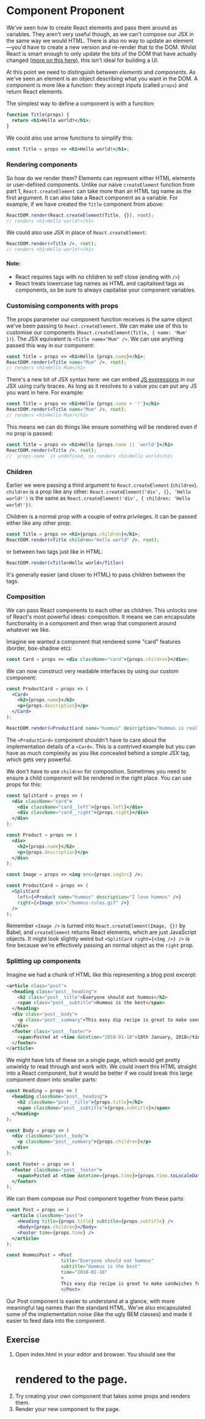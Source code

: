 # Component Proponent

We've seen how to create React elements and pass them around as variables. They aren't very useful though, as we can't compose our JSX in the same way we would HTML. There is also no way to update an element—you'd have to create a new version and re-render that to the DOM. Whilst React is smart enough to only update the bits of the DOM that have actually changed ([more on this here](https://reactjs.org/docs/rendering-elements.html)), this isn't ideal for building a UI.

At this point we need to distinguish between _elements_ and _components_. As we've seen an element is an object describing what you want in the DOM. A _component_ is more like a function: they accept inputs (called `props`) and return React elements.

The simplest way to define a component is with a function:

```jsx
function Title(props) {
  return <h1>Hello world!</h1>;
}
```

We could also use arrow functions to simplify this:

```jsx
const Title = props => <h1>Hello world!</h1>;
```

### Rendering components

So how do we render them? Elements can represent either HTML elements or user-defined components. Unlike our naive `createElement` function from part 1, `React.createElement` can take more than an HTML tag name as the first argument. It can also take a React component as a variable. For example, if we have created the `Title` component from above:

```jsx
ReactDOM.render(React.createElement(Title, {}), root);
// renders <h1>Hello world!</h1>
```

We could also use JSX in place of `React.createElement`:

```jsx
ReactDOM.render(<Title />, root);
// renders <h1>Hello world!</h1>
```

#### Note:

- React requires tags with no children to self close (ending with `/>`)
- React treats lowercase tag names as HTML and capitalised tags as components, so be sure to always capitalise your component variables.

### Customising components with props

The props parameter our component function receives is the same object we've been passing to `React.createElement`. We can make use of this to customise our components (`React.createElement(Title, { name: 'Mum' })`). The JSX equivalent is `<Title name="Mum" />`. We can use anything passed this way in our component:

```jsx
const Title = props => <h1>Hello {props.name}</h1>;
ReactDOM.render(<Title name="Mum" />, root);
// renders <h1>Hello Mum</h1>
```

There's a new bit of JSX syntax here: we can embed [JS expressions](https://developer.mozilla.org/en-US/docs/Web/JavaScript/Guide/Expressions_and_Operators#Expressions) in our JSX using curly braces. As long as it resolves to a value you can put any JS you want in here. For example:

```jsx
const Title = props => <h1>Hello {props.name + '!'}</h1>
ReactDOM.render(<Title name="Mum" />, root);
// renders <h1>Hello Mum!</h1>
```

This means we can do things like ensure something will be rendered even if no prop is passed:

```jsx
const Title = props => <h1>Hello {props.name || 'world'}</h1>
ReactDOM.render(<Title />, root);
// `props.name` is undefined, so renders <h1>Hello world</h1>
```

### Children

Earlier we were passing a third argument to `React.createElement` (`children`). `children` is a prop like any other: `React.createElement('div', {}, 'Hello world!')` is the same as `React.createElement('div', { children: 'Hello world!'})`.

Children is a normal prop with a couple of extra privileges. It can be passed either like any other prop:

```jsx
const Title = props => <h1>{props.children}</h1>;
ReactDOM.render(<Title children="Hello world" />, root);
```

or between two tags just like in HTML:

```jsx
ReactDOM.render(<Title>Hello world</Title>)
```

It's generally easier (and closer to HTML) to pass children between the tags.

### Composition

We can pass React components to each other as children. This unlocks one of React's most powerful ideas: composition. It means we can encapsulate functionality in a component and then wrap that component around whatever we like.

Imagine we wanted a component that rendered some "card" features (border, box-shadow etc):

```jsx
const Card = props => <div className="card">{props.children}</div>;
```

We can now construct very readable interfaces by using our custom component:

```jsx
const ProductCard = props => (
  <Card>
    <h2>{props.name}</h2>
    <p>{props.description}</p>
  </Card>
);

ReactDOM.render(<ProductCard name="hummus" description="Hummus is real tasty", root);
```

The `<ProductCard>` component shouldn't have to care about the implementation details of a `<Card>`. This is a contrived example but you can have as much complexity as you like concealed behind a simple JSX tag, which gets very powerful.

We don't have to use `children` for composition. Sometimes you need to ensure a child component will be rendered in the right place. You can use props for this:

```jsx
const SplitCard = props => (
  <div className="card">
    <div className="card__left">{props.left}</div>
    <div className="card__right">{props.right}</div>
  </div>
);

const Product = props => (
  <div>
    <h2>{props.name}</h2>
    <p>{props.description}</p>
  </div>
);

const Image = props => <img src={props.imgSrc} />;

const ProductCard = props => (
  <SplitCard
    left={<Product name="hummus" description="I love hummus" />}
    right={<Image src="/hummus-rules.gif" />}
  />
);
```

Remember `<Image />` is turned into `React.createElement(Image, {})` by Babel, and `createElement` returns React elements, which are just JavaScript objects. It might look slightly weird but `<SplitCard right={<Img />} />` is fine because we're effectively passing an normal object as the `right` prop.

### Splitting up components

Imagine we had a chunk of HTML like this representing a blog post excerpt:

```html
<article class="post">
  <heading class="post__heading">
    <h2 class="post__title">Everyone should eat hummus</h2>
    <span class="post__subtitle">Hummus is the best</span>
  </heading>
  <div class="post__body">
    <p class="post__summary">This easy dip recipe is great to make sandwiches for your lunchbox, or simply to serve with breadsticks or pitta</p>
  </div>
  <footer class="post__footer">
    <span>Posted at <time datetime="2018-01-18">18th January, 2018</time></span>
  </footer>
</article>
```

We might have lots of these on a single page, which would get pretty unwieldy to read through and work with. We could insert this HTML straight into a React component, but it would be better if we could break this large component down into smaller parts:

```jsx
const Heading = props => (
  <heading className="post__heading">
    <h2 className="post__title">{props.title}</h2>
    <span className="post__subtitle">{props.subtitle}</span>
  </heading>
);

const Body = props => (
  <div className="post__body">
    <p className="post__summary">{props.children}</p>
  </div>
);

const Footer = props => (
  <footer className="post__footer">
    <span>Posted at <time datetime={props.time}>{props.time.toLocaleDateString()}</time></span>
  </footer>
);
```

We can them compose our Post component together from these parts:

```jsx
const Post = props => (
  <article className="post">
    <Heading title={props.title} subtitle={props.subtitle} />
    <Body>{props.children}</Body>
    <Footer time={props.time} />
  </article>
);

const HummusPost = <Post
                    title="Everyone should eat hummus"
                    subtitle="Hummus is the best"
                    time="2018-01-18"
                    >
                    This easy dip recipe is great to make sandwiches for your lunchbox, or simply to serve with breadsticks or pitta
                    </Post>
```

Our Post component is easier to understand at a glance, with more meaningful tag names than the standard HTML. We've also encapsulated some of the implementation noise (like the ugly BEM classes) and made it easier to feed data into the component.

## Exercise

1. Open index.html in your editor and browser. You should see the <h1> rendered to the page.
2. Try creating your own component that takes some props and renders them.
3. Render your new component to the page.
